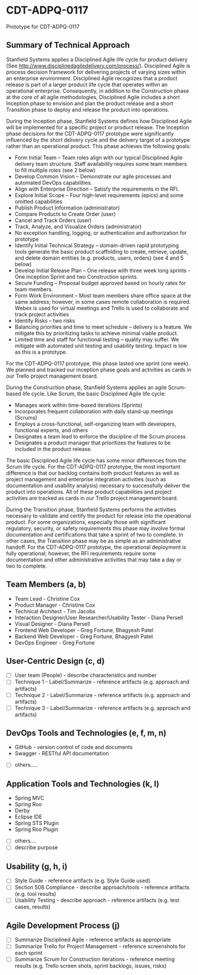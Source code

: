 # CDT-ADPQ-0117
Prototype for CDT-ADPQ-0117

## Summary of Technical Approach

Stanfield Systems applies a Disciplined Agile life cycle for product delivery (See http://www.disciplinedagiledelivery.com/process/).  Disciplined Agile is process decision framework for delivering projects of varying sizes within an enterprise environment.  Disciplined Agile recognizes that a product release is part of a larger product life cycle that operates within an operational enterprise.  Consequently, in addition to the Construction phase at the core of all agile methodologies, Disciplined Agile includes a short Inception phase to envision and plan the product release and a short Transition phase to deploy and release the product into operations.  

During the Inception phase, Stanfield Systems defines how Disciplined Agile will be implemented for a specific project or product release.  The Inception phase decisions for the CDT-ADPQ-0117 prototype were significantly influenced by the short delivery cycle and the delivery target of a prototype rather than an operational product.  This phase achieves the following goals:

 * Form Initial Team – Team roles align with our typical Disciplined Agile delivery team structure.  Staff availability requires some team members to fill multiple roles (see 2 below)
 *	Develop Common Vision – Demonstrate our agile processes and automated DevOps capabilities.
 *	Align with Enterprise Direction – Satisfy the requirements in the RFI.
 *	Explore Initial Scope – Four high-level requirements (epics) and some omitted capabilities
  *	Publish Product Information (administrator)
  *	Compare Products to Create Order (user)
  *	Cancel and Track Orders (user)
  *	Track, Analyze, and Visualize Orders (administrator)
  * No exception handling, logging, or authentication and authorization for prototype
 *	Identify Initial Technical Strategy – domain-driven rapid prototyping tools generate the basic product scaffolding to create, retrieve, update, and delete domain entities (e.g. products, users, orders) (see 4 and 5 below)
 *	Develop Initial Release Plan – One release with three week long sprints -  One inception Sprint and two Construction sprints.
 *	Secure Funding – Proposal budget approved based on hourly rates for team members.
 *	Form Work Environment – Most team members share office space at the same address; however, in some cases remote collaboration is required.  Webex is used for virtual meetings and Trello is used to collaborate and track project activities
 *	Identify Risks – two risks
  *	Balancing priorities and time to meet schedule – delivery is a feature.  We mitigate this by prioritizing tasks to achieve minimal viable product.
  *	Limited time and staff for functional testing – quality may suffer.  We mitigate with automated unit testing and usability testing.  Impact is low as this is a prototype.
  
For the CDT-ADPQ-0117 prototype, this phase lasted one sprint (one week).  We planned and tracked our inception phase goals and activities as cards in our Trello project management board.  

During the Construction phase, Stanfield Systems applies an agile Scrum-based life cycle.  Like Scrum, the basic Disciplined Agile life cycle:
*	Manages work within time-boxed iterations (Sprints) 
*	Incorporates frequent collaboration with daily stand-up meetings (Scrums)
*	Employs a cross-functional, self-organizing team with developers, functional experts, and others
*	Designates a team lead to enforce the discipline of the Scrum process
*	Designates a product manager that prioritizes the features to be included in the product release.

The basic Disciplined Agile life cycle has some minor differences from the Scrum life cycle.  For the CDT-ADPQ-0117 prototype, the most important difference is that our backlog contains both product features as well as project management and enterprise integration activities (such as documentation and usability analysis) necessary to successfully deliver the product into operations.  All of these product capabilities and project activities are tracked as cards in our Trello project management board.

During the Transition phase, Stanfield Systems performs the activities necessary to validate and certify the product for release into the operational product.  For some organizations, especially those with significant regulatory, security, or safety requirements this phase may involve formal documentation and certifications that take a sprint of two to complete.  In other cases, the Transition phase may be as simple as an administrative handoff.  For the CDT-ADPQ-0117 prototype, the operational deployment is fully operational; however, the RFI requirements require some documentation and other administrative activities that may take a day or two to complete. 

## Team Members (a, b)
 * Team Lead - Christine Cox
 * Product Manager - Christine Cox
 * Technical Architect - Tim Jacobs
 * Interaction Designer/User Researcher/Usability Tester - Diana Persell
 * Visual Designer - Diana Persell
 * Frontend Web Developer - Greg Fortune, Bhagyesh Patel
 * Backend Web Developer - Greg Fortune, Bhagyesh Patel
 * DevOps Engineer - Greg Fortune

## User-Centric Design (c, d)
 - [ ] User team (People) - describe characteristics and number
 - [ ] Technique 1 - Label/Summarize - reference artifacts (e.g. approach and artifacts)
 - [ ] Technique 2 - Label/Summarize - reference artifacts (e.g. approach and artifacts)
 - [ ] Technique 3 - Label/Summarize - reference artifacts (e.g. approach and artifacts)

## DevOps Tools and Technologies (e, f, m, n)
 * GitHub - version control of code and documents
 * Swagger - RESTful API documentation
 - [ ] others.....

## Application Tools and Technologies (k, l)
 * Spring MVC
 * Spring Roo
 * Derby
 * Eclipse IDE
  * Spring STS Plugin
  * Spring Roo Plugin 
 - [ ] others....
 - [ ] describe purpose

## Usability (g, h, i)
 - [ ] Style Guide - reference artifacts (e.g. Style Guide used)
 - [ ] Section 508 Compliance - describe approach/tools - reference artifacts (e.g. tool results)
 - [ ] Usability Testing - describe approach - reference artifacts (e.g. test cases, results)

## Agile Development Process (j)
 - [ ] Summarize Disciplined Agile - reference artifacts as appropriate
 - [ ] Summarize Trello for Project Management - reference screenshots for each sprint
 - [ ] Summarize Scrum for Construction Iterations - reference meeting results (e.g. Trello screen shots, sprint backlogs, issues, risks)

